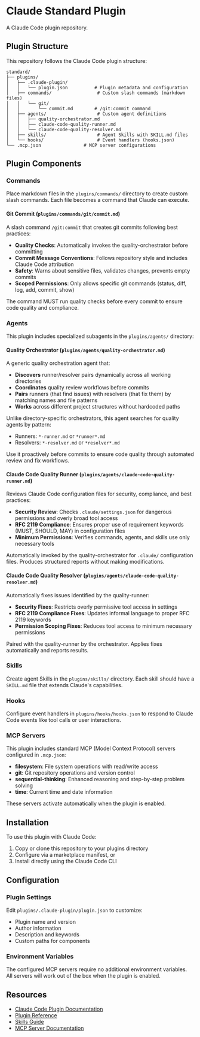 # Claude Standard Plugin

A Claude Code plugin repository.

## Plugin Structure

This repository follows the Claude Code plugin structure:

```
standard/
├── plugins/
│   ├── .claude-plugin/
│   │   └── plugin.json          # Plugin metadata and configuration
│   ├── commands/                 # Custom slash commands (markdown files)
│   │   └── git/
│   │       └── commit.md        # /git:commit command
│   ├── agents/                   # Custom agent definitions
│   │   ├── quality-orchestrator.md
│   │   ├── claude-code-quality-runner.md
│   │   └── claude-code-quality-resolver.md
│   ├── skills/                   # Agent Skills with SKILL.md files
│   └── hooks/                    # Event handlers (hooks.json)
└── .mcp.json                # MCP server configurations
```

## Plugin Components

### Commands

Place markdown files in the `plugins/commands/` directory to create custom slash commands. Each file becomes a command that Claude can execute.

#### Git Commit (`plugins/commands/git/commit.md`)

A slash command `/git:commit` that creates git commits following best practices:
- **Quality Checks**: Automatically invokes the quality-orchestrator before committing
- **Commit Message Conventions**: Follows repository style and includes Claude Code attribution
- **Safety**: Warns about sensitive files, validates changes, prevents empty commits
- **Scoped Permissions**: Only allows specific git commands (status, diff, log, add, commit, show)

The command MUST run quality checks before every commit to ensure code quality and compliance.

### Agents

This plugin includes specialized subagents in the `plugins/agents/` directory:

#### Quality Orchestrator (`plugins/agents/quality-orchestrator.md`)

A generic quality orchestration agent that:
- **Discovers** runner/resolver pairs dynamically across all working directories
- **Coordinates** quality review workflows before commits
- **Pairs** runners (that find issues) with resolvers (that fix them) by matching names and file patterns
- **Works** across different project structures without hardcoded paths

Unlike directory-specific orchestrators, this agent searches for quality agents by pattern:
- Runners: `*-runner.md` or `*runner*.md`
- Resolvers: `*-resolver.md` or `*resolver*.md`

Use it proactively before commits to ensure code quality through automated review and fix workflows.

#### Claude Code Quality Runner (`plugins/agents/claude-code-quality-runner.md`)

Reviews Claude Code configuration files for security, compliance, and best practices:
- **Security Review**: Checks `.claude/settings.json` for dangerous permissions and overly broad tool access
- **RFC 2119 Compliance**: Ensures proper use of requirement keywords (MUST, SHOULD, MAY) in configuration files
- **Minimum Permissions**: Verifies commands, agents, and skills use only necessary tools

Automatically invoked by the quality-orchestrator for `.claude/` configuration files. Produces structured reports without making modifications.

#### Claude Code Quality Resolver (`plugins/agents/claude-code-quality-resolver.md`)

Automatically fixes issues identified by the quality-runner:
- **Security Fixes**: Restricts overly permissive tool access in settings
- **RFC 2119 Compliance Fixes**: Updates informal language to proper RFC 2119 keywords
- **Permission Scoping Fixes**: Reduces tool access to minimum necessary permissions

Paired with the quality-runner by the orchestrator. Applies fixes automatically and reports results.

### Skills
Create agent Skills in the `plugins/skills/` directory. Each skill should have a `SKILL.md` file that extends Claude's capabilities.

### Hooks
Configure event handlers in `plugins/hooks/hooks.json` to respond to Claude Code events like tool calls or user interactions.

### MCP Servers
This plugin includes standard MCP (Model Context Protocol) servers configured in `.mcp.json`:

- **filesystem**: File system operations with read/write access
- **git**: Git repository operations and version control
- **sequential-thinking**: Enhanced reasoning and step-by-step problem solving
- **time**: Current time and date information

These servers activate automatically when the plugin is enabled.

## Installation

To use this plugin with Claude Code:

1. Copy or clone this repository to your plugins directory
2. Configure via a marketplace manifest, or
3. Install directly using the Claude Code CLI

## Configuration

### Plugin Settings

Edit `plugins/.claude-plugin/plugin.json` to customize:
- Plugin name and version
- Author information
- Description and keywords
- Custom paths for components

### Environment Variables

The configured MCP servers require no additional environment variables. All servers will work out of the box when the plugin is enabled.

## Resources

- [Claude Code Plugin Documentation](https://docs.claude.com/en/docs/claude-code/plugins.md)
- [Plugin Reference](https://docs.claude.com/en/docs/claude-code/plugins-reference.md)
- [Skills Guide](https://docs.claude.com/en/docs/claude-code/skills.md)
- [MCP Server Documentation](https://docs.claude.com/en/docs/claude-code/mcp.md)
